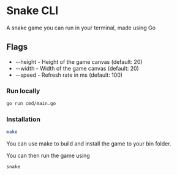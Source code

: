 # Snake CLI

A snake game you can run in your terminal, made using Go

## Flags
- --height - Height of the game canvas (default: 20)
- --width - Width of the game canvas (default: 20)
- --speed - Refresh rate in ms (default: 100)

### Run locally

```bash
go run cmd/main.go 
```

### Installation

```bash
make
```

You can use make to build and install the game to your bin folder.

You can then run the game using 

```bash
snake
```
